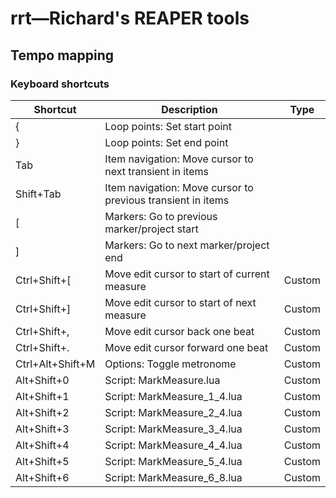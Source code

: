 # rrt&mdash;Richard's REAPER tools

## Tempo mapping

### Keyboard shortcuts

| Shortcut         | Description                                  | Type   |
| ---              | ---                                          | ---    |
| {                | Loop points: Set start point                 |        |
| }                | Loop points: Set end point                   |        |
| Tab              | Item navigation: Move cursor to next transient in items     |   |
| Shift+Tab        | Item navigation: Move cursor to previous transient in items |   |
| [                | Markers: Go to previous marker/project start |        |
| ]                | Markers: Go to next marker/project end       |        |
| Ctrl+Shift+[     | Move edit cursor to start of current measure | Custom |
| Ctrl+Shift+]     | Move edit cursor to start of next measure    | Custom |
| Ctrl+Shift+,     | Move edit cursor back one beat               | Custom |
| Ctrl+Shift+.     | Move edit cursor forward one beat            | Custom |
| Ctrl+Alt+Shift+M | Options: Toggle metronome                    | Custom |
| Alt+Shift+0      | Script: MarkMeasure.lua                      | Custom |
| Alt+Shift+1      | Script: MarkMeasure_1_4.lua                  | Custom |
| Alt+Shift+2      | Script: MarkMeasure_2_4.lua                  | Custom |
| Alt+Shift+3      | Script: MarkMeasure_3_4.lua                  | Custom |
| Alt+Shift+4      | Script: MarkMeasure_4_4.lua                  | Custom |
| Alt+Shift+5      | Script: MarkMeasure_5_4.lua                  | Custom |
| Alt+Shift+6      | Script: MarkMeasure_6_8.lua                  | Custom |
